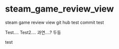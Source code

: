 # steam_game_review_view

steam game review view
git hub test
commit test

Test....
Test2....
과연....? 두둥

test
